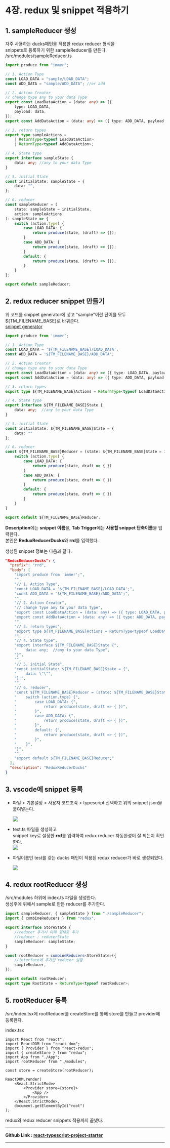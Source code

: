 # 4장. redux 및 snippet 적용하기

## 1. sampleReducer 생성

자주 사용하는 ducks패턴을 적용한 redux reducer 형식을  
snippets로 등록하기 위한 sampleReducer를 만든다.  
/src/modules/sampleReducer.ts

```typescript
import produce from "immer";

// 1. Action Type
const LOAD_DATA = "sample/LOAD_DATA";
const ADD_DATA = "sample/ADD_DATA"; //or add

// 2. Action Creator
// change type any to your data Type
export const LoadDataAction = (data: any) => ({
    type: LOAD_DATA,
    payload: data,
});
export const AddDataAction = (data: any) => ({ type: ADD_DATA, payload: data });

// 3. return types
export type sampleActions =
    | ReturnType<typeof LoadDataAction>
    | ReturnType<typeof AddDataAction>;

// 4. State type
export interface sampleState {
    data: any; //any to your data Type
}

// 5. initial State
const initialState: sampleState = {
    data: "",
};

// 6. reducer
const sampleReducer = (
    state: sampleState = initialState,
    action: sampleActions
): sampleState => {
    switch (action.type) {
        case LOAD_DATA: {
            return produce(state, (draft) => {});
        }
        case ADD_DATA: {
            return produce(state, (draft) => {});
        }
        default: {
            return produce(state, (draft) => {});
        }
    }
};

export default sampleReducer;
```

## 2. redux reducer snippet 만들기

위 코드를 snippet generator에 넣고 "sample"이란 단어를 모두 ${TM_FILENAME_BASE}로 바꿔준다.  
[snippet generator](https://snippet-generator.app)

```ts
import produce from 'immer';

// 1. Action Type
const LOAD_DATA = '${TM_FILENAME_BASE}/LOAD_DATA';
const ADD_DATA = '${TM_FILENAME_BASE}/ADD_DATA';

// 2. Action Creator
// change type any to your data Type
export const LoadDataAction = (data: any) => ({ type: LOAD_DATA, payload: data });
export const AddDataAction = (data: any) => ({ type: ADD_DATA, payload: data });

// 3. return types
export type ${TM_FILENAME_BASE}Actions = ReturnType<typeof LoadDataAction> | ReturnType<typeof AddDataAction>;

// 4. State type
export interface ${TM_FILENAME_BASE}State {
    data: any;  //any to your data Type
}

// 5. initial State
const initialState: ${TM_FILENAME_BASE}State = {
    data: ""
};

// 6. reducer
const ${TM_FILENAME_BASE}Reducer = (state: ${TM_FILENAME_BASE}State = initialState, action: ${TM_FILENAME_BASE}Actions): ${TM_FILENAME_BASE}State => {
    switch (action.type) {
        case LOAD_DATA: {
            return produce(state, draft => { })
        }
        case ADD_DATA: {
            return produce(state, draft => { })
        }
        default: {
            return produce(state, draft => { })
        }
    }
}

export default ${TM_FILENAME_BASE}Reducer;
```

<b>Description</b>에는 <b>snippet 이름</b>을, <b>Tab Trigger</b>에는 <b>사용할 snippet 단축이름</b>을 입력한다.  
본인은 <b>ReduxReducerDucks</b>와 <b>rrd</b>를 입력했다.

생성된 snippet 정보는 다음과 같다.

```json
"ReduxReducerDucks": {
  "prefix": "rrd",
  "body": [
    "import produce from 'immer';",
    "",
    "// 1. Action Type",
    "const LOAD_DATA = '${TM_FILENAME_BASE}/LOAD_DATA';",
    "const ADD_DATA = '${TM_FILENAME_BASE}/ADD_DATA';",
    "",
    "// 2. Action Creator",
    "// change type any to your data Type",
    "export const LoadDataAction = (data: any) => ({ type: LOAD_DATA, payload: data });",
    "export const AddDataAction = (data: any) => ({ type: ADD_DATA, payload: data });",
    "",
    "// 3. return types",
    "export type ${TM_FILENAME_BASE}Actions = ReturnType<typeof LoadDataAction> | ReturnType<typeof AddDataAction>;",
    "",
    "// 4. State type",
    "export interface ${TM_FILENAME_BASE}State {",
    "    data: any;  //any to your data Type",
    "}",
    "",
    "// 5. initial State",
    "const initialState: ${TM_FILENAME_BASE}State = {",
    "    data: \"\"",
    "};",
    "",
    "// 6. reducer",
    "const ${TM_FILENAME_BASE}Reducer = (state: ${TM_FILENAME_BASE}State = initialState, action: ${TM_FILENAME_BASE}Actions): ${TM_FILENAME_BASE}State => {",
    "    switch (action.type) {",
    "        case LOAD_DATA: {",
    "            return produce(state, draft => { })",
    "        }",
    "        case ADD_DATA: {",
    "            return produce(state, draft => { })",
    "        }",
    "        default: {",
    "            return produce(state, draft => { })",
    "        }",
    "    }",
    "}",
    "",
    "export default ${TM_FILENAME_BASE}Reducer;"
  ],
  "description": "ReduxReducerDucks"
}
```

## 3. vscode에 snippet 등록

-   파일 > 기본설정 > 사용자 코드조각 > typescript 선택하고 위의 snippet json을 붙여넣는다.

    ![](./04_redux_vscode_snippet.png)

-   test.ts 파일을 생성하고  
    snippet key로 설정한 <b>rrd</b>를 입력하여 redux reducer 자동완성이 잘 되는지 확인한다.  
     ![](./04_rrd.png)

-   파일이름인 test를 갖는 ducks 패턴이 적용된 redux reducer가 바로 생성되었다.

    ![](./04_rrd_result.png)

## 4. redux rootReducer 생성

/src/modules 하위에 index.ts 파일을 생성한다.  
생성후에 위에서 sample로 만든 reducer를 추가한다.

```ts
import sampleReducer, { sampleState } from "./sampleReducer";
import { combineReducers } from "redux";

export interface StoreState {
    //reducer 추가시 아래 형태로 추가
    //reducer : reducerState
    sampleReducer: sampleState;
}

const rootReducer = combineReducers<StoreState>({
    //interface에 추가한 reducer 설정
    sampleReducer,
});

export default rootReducer;
export type RootState = ReturnType<typeof rootReducer>;
```

## 5. rootReducer 등록

/src/index.tsx에 rootReducer를 createStore를 통해 store를 만들고 provider에 등록한다.

index.tsx

```tsx
import React from "react";
import ReactDOM from "react-dom";
import { Provider } from "react-redux";
import { createStore } from "redux";
import App from "./App";
import rootReducer from "./modules";

const store = createStore(rootReducer);

ReactDOM.render(
    <React.StrictMode>
        <Provider store={store}>
            <App />
        </Provider>
    </React.StrictMode>,
    document.getElementById("root")
);
```

redux와 redux reducer snippets 적용까지 끝냈다.

---

<b>Github Link : [react-typescript-project-starter](https://github.com/seungjae-yu/react-typescript-project-starter)</b>

---
